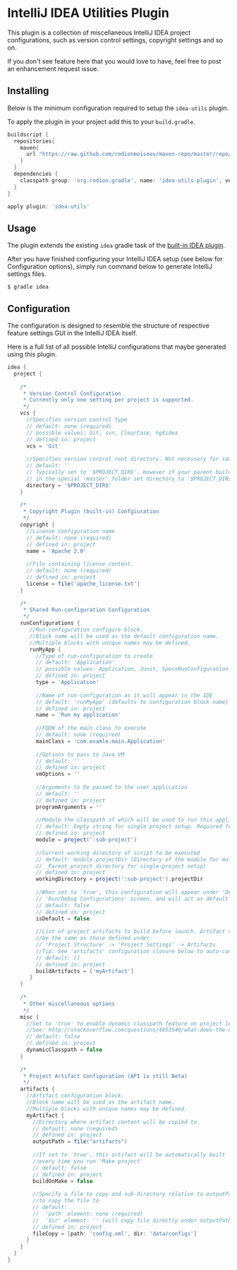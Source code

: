 IntelliJ IDEA Utilities Plugin
==============================

This plugin is a collection of miscellaneous IntelliJ IDEA project configurations, such as version control settings, copyright settings and so on. 

If you don't see feature here that you would love to have, feel free to post an enhancement request issue.

Installing
----------

Below is the minimum configuration required to setup the `idea-utils` plugin.

To apply the plugin in your project add this to your `build.gradle`.

```groovy
buildscript {
  repositories{
    maven{
      url "https://raw.github.com/rodionmoiseev/maven-repo/master/repo/snapshots"
    }
  }
  dependencies {
    classpath group: 'org.rodion.gradle', name: 'idea-utils-plugin', version: '0.1-SNAPSHOT'
  }
}

apply plugin: 'idea-utils'

```

Usage
-----

The plugin extends the existing `idea` gradle task of the [built-in IDEA plugin][gradle-idea-plugin].

After you have finished configuring your IntelliJ IDEA setup (see below for Configuration options), simply run command below to generate IntelliJ settings files.

```
$ gradle idea
```

Configuration
-------------

The configuration is designed to resemble the structure of respective feature settings GUI in the IntelliJ IDEA itself.

Here is a full list of all possible IntelliJ configurations
that maybe generated using this plugin.

```groovy
idea {
  project {
    
    /*
     * Version Control Configuration
     * Currently only one setting per project is supported.
     */
    vcs {
      //Specifies version control type
      // default: none (required)
      // possible values: Git, svn, ClearCase, hg4idea
      // defined in: project
      vcs = 'Git'
      
      //Specifies version control root directory. Not necessary for some VCS types.
      // default: ''
      // Typically set to '$PROJECT_DIR$'. However if your parent build.gradle is
      // in the special 'master' folder set directory to '$PROJECT_DIR$/..'
      directory = '$PROJECT_DIR$'
    }
    
    /*
     * Copyright Plugin (built-in) Confgiuration
     */
    copyright {
      //License configuration name
      // default: none (required)
      // defined in: project
      name = 'Apache 2.0'
      
      //File containing license content. 
      // default: none (required)
      // defined in: project
      license = file('apache_license.txt')
    }
    
    /*
     * Shared Run-configuration Configuration
     */
    runConfigurations {
       //Run-configuration configure block.
       //Block name will be used as the default configuration name.
       //Multiple blocks with unique names may be defined.
       runMyApp {
         //Type of run-configuration to create
         // default: 'Application'
         // possible values: Application, Junit, SpecsRunConfiguration
         // defined in: project
         type = 'Application'
         
         //Name of run-configuration as it will appear in the IDE
         // default: 'runMyApp' (defaults to configuration block name)
         // defined in: project
         name = 'Run my application'
         
         //FQDN of the main class to execute
         // default: none (required)
         mainClass = 'com.examle.main.Application'
         
         //Options to pass to Java VM
         // default: ''
         // defined in: project
         vmOptions = ''
         
         //Arguments to be passed to the user application
         // default: ''
         // defined in: project
         programArguments = ''
         
         //Module the classpath of which will be used to run this application
         // default: Empty string for single project setup. Required for multi-project setup.
         // defined in: project
         module = project(':sub-project')
         
         //Current working directory of script to be executed
         // default: module.projectDir (Directory of the module for multi-project setup. 
         //  Parent project directory for single-project setup)
         // defined in: project
         workingDirectory = project(':sub-project').projectDir
         
         //When set to 'true', this configuration will appear under 'Defaults' tree in the
         // 'Run/Debug Configurations' screen, and will act as default settings for other configurations
         // default: false
         // defined in: project
         isDefault = false
         
         //List of project artifacts to build before launch. Artifact names must 
         //be the same as those defined under:
         // 'Project Structure' -> 'Project Settings' -> Artifacts
         //Tip: See 'artifacts' configuration closure below to auto-configure project artifacts
         // default: []
         // defined in: project
         buildArtifacts = ['myArtifact']
       }
    }
    
    /*
     * Other miscellaneous options
     */
    misc {
      //Set to 'true' to enable dynamic classpath feature on project level
      //See: http://stackoverflow.com/questions/4853540/what-does-the-dynamic-classpath-flag-do-intellij-project-settings
      // default: false
      // defined in: project
      dynamicClasspath = false
    }
    
    /*
     * Project Artifact Configuration (API is still Beta)
     */
    artifacts {
      //Artifact configuration block.
      //Block name will be used as the artifact name.
      //Multiple blocks with unique names may be defined.
      myArtifact {
        //Directory where artifact content will be copied to
        // default: none (required)
        // defined in: project
        outputPath = file("artifacts")
        
        //If set to 'true', this artifact will be automatically built
        //every time you run 'Make project'
        // default: false
        // defined in: project
        buildOnMake = false
        
        //Specify a file to copy and sub-directory relative to outputPath
        //to copy the file to
        // default: 
        //  'path' element: none (required)
        //  'dir' element: '' (will copy file directly under outputPath directory)
        // defined in: project
        fileCopy = [path: 'config.xml', dir: 'data/configs']
      }
    }
  }
}
```

 [gradle-idea-plugin]: http://gradle.org/docs/current/userguide/idea_plugin.html "Gradle IDEA Plugin"
